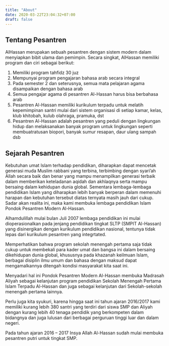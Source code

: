 ```yaml
---
title: "About"
date: 2020-03-22T23:04:32+07:00
draft: false
---
```


## Tentang Pesantren

AlHassan merupakan sebuah pesantren dengan sistem modern dalam menyiapkan bibit ulama dan pemimpin. Secara singkat, AlHassan memiliki program dan ciri sebagai berikut:

1. Memiliki program tahfidz 30 juz
2. Mempunyai program pengajaran bahasa arab secara integral
3. Pada semester 2 dan seterusnya, semua mata pelajaran agama disampaikan dengan bahasa arab
4. Semua pengajar agama di pesantren Al-Hassan harus bisa berbahasa arab
5. Pesantren Al-Hassan memiliki kurikulum terpadu untuk melatih kepemimpinan santri mulai dari sistem organisasi di setiap kamar, kelas, klub khitobah, kulub olahraga, pramuka, dst
6. Pesantren Al-Hassan adalah pesantren yang peduli dengan lingkungan hidup dan melaksanakan banyak program untuk lingkungan seperti membuatratusan biopori, banyak sumur resapan, daur ulang sampah dsb

## Sejarah Pesantren

Kebutuhan umat Islam terhadap pendidikan, diharapkan dapat mencetak generasi muda Muslim rabbani yang terbina, terbimbing dengan syari’ah Allah secara baik dan benar yang mampu menampilkan generasi terbaik dalam memberikan keteladanan aqidah dan akhlaqnya serta mampu bersaing dalam kehidupan dunia global. Sementara lembaga-lembaga pendidikan Islam yang diharapkan lebih banyak berperan dalam memenuhi harapan dan kebutuhan tersebut diatas ternyata masih jauh dari cukup. Sadar akan realita ini, maka kami membuka lembaga pendidikan Islam Pondok Pesantren Modern Al-Hassan.

Alhamdulillah mulai bulan Juli 2007 lembaga pendidikan ini mulai dioperasionalkan pada jenjang pendidikan tingkat SLTP (SMPIT Al-Hassan) yang disinergikan dengan kurikulum pendidikan nasional, tentunya tidak lepas dari kurikulum pesantren yang integrtated.

Memperhatikan bahwa program sekolah menengah pertama saja tidak cukup untuk membekali para kader umat dan bangsa ini dalam bersaing dikehidupan dunia global, khususnya pada khazanah keilmuan Islam, berbagai disiplin ilmu umum dan bahasa dengan maksud dapat mengamalkannya ditengah kondisi masyarakat kita saat ini.

Menyadari hal ini Pondok Pesantren Modern Al-Hassan membuka Madrasah Aliyah sebagai kelanjutan program pendidikan Sekolah Menengah Pertama Islam Terpadu Al-Hassan dan juga sebagai kelanjutan dari Sekolah-sekolah menengah pertama lainnya.

Perlu juga kita syukuri, karena hingga saat ini tahun ajaran 2016/2017 kami memiliki kurang lebih 380 santri yang terdiri dari siswa SMP dan Aliyah dengan kurang lebih 40 tenaga pendidik yang berkompeten dalam bidangnya dan juga lulusan dari berbagai perguruan tinggi luar dan dalam negeri.

Pada tahun ajaran 2016 – 2017 Insya Allah Al-Hassan sudah mulai membuka pesantren putri untuk tingkat SMP.
